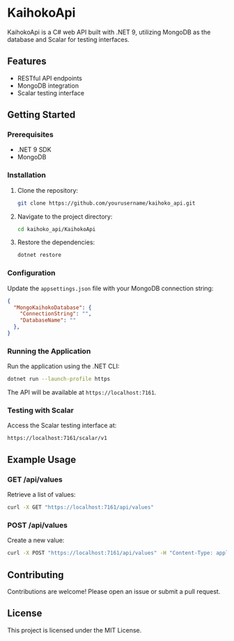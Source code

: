 # KaihokoApi

KaihokoApi is a C# web API built with .NET 9, utilizing MongoDB as the database and Scalar for testing interfaces.

## Features

- RESTful API endpoints
- MongoDB integration
- Scalar testing interface

## Getting Started

### Prerequisites

- .NET 9 SDK
- MongoDB

### Installation

1. Clone the repository:
    ```sh
    git clone https://github.com/yourusername/kaihoko_api.git
    ```
2. Navigate to the project directory:
    ```sh
    cd kaihoko_api/KaihokoApi
    ```
3. Restore the dependencies:
    ```sh
    dotnet restore
    ```

### Configuration

Update the `appsettings.json` file with your MongoDB connection string:
```json
{
  "MongoKaihokoDatabase": {
    "ConnectionString": "",
    "DatabaseName": ""
  },
}
```

### Running the Application

Run the application using the .NET CLI:
```sh
dotnet run --launch-profile https
```

The API will be available at `https://localhost:7161`.

### Testing with Scalar

Access the Scalar testing interface at:
```
https://localhost:7161/scalar/v1
```

## Example Usage

### GET /api/values

Retrieve a list of values:
```sh
curl -X GET "https://localhost:7161/api/values"
```

### POST /api/values

Create a new value:
```sh
curl -X POST "https://localhost:7161/api/values" -H "Content-Type: application/json" -d '{"name":"valueName"}'
```

## Contributing

Contributions are welcome! Please open an issue or submit a pull request.

## License

This project is licensed under the MIT License.